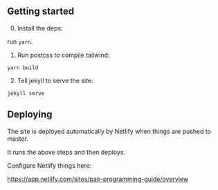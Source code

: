 ## Getting started

0. Install the deps: 

  run `yarn`.

1. Run postcss to compile tailwind:

  `yarn build`

2. Tell jekyll to serve the site:

  `jekyll serve`


## Deploying

The site is deployed automatically by Netlify when things are pushed to master.

It runs the above steps and then deploys.

Configure Netlify things here:

https://app.netlify.com/sites/pair-programming-guide/overview
